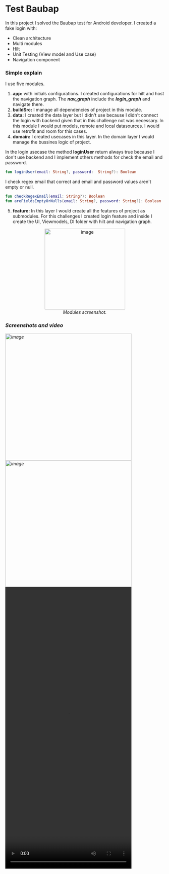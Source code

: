 # Test Baubap

In this project I solved the Baubap test for Android developer.
I created a fake login with: 

  - Clean architecture
  - Multi modules
  - Hilt
  - Unit Testing (View model and Use case)
  - Navigation component
  
### Simple explain

I use five modules.
  
  1. **app:** with initials configurations. I created configurations for hilt and host the navigation graph. The ***nav_graph*** include the ***login_graph*** and navigate there.
  2. **buildSrc:** I manage all dependencies of project in this module.
  3. **data:** I created the data layer but I didn't use because I didn't connect the login with backend given that in this challenge not was necessary. In this module I would put models, remote and local datasources. I would use retrofit and room for this cases.
  4. **domain:** I created usecases in this layer. In the domain layer I would manage the bussines logic of project.

In the login usecase the method **loginUser** return always true because I don't use backend and I implement others methods for check the email and password.

``` kotlin
fun loginUser(email: String?, password:  String?): Boolean
```

I check regex email that correct and email and password values aren't empty or null.

``` kotlin
fun checkRegexEmail(email: String?): Boolean
fun areFieldsEmptyOrNulls(email: String?, password: String?): Boolean
```

  5. **feature:** In this layer I would create all the features of project as submodules. For this challenges I created login feature and inside I create the UI, Viewmodels, DI folder with hilt and navigation graph.

<p align="center"> 
<img width="255" alt="image" src="https://user-images.githubusercontent.com/7406241/229518727-b3089c4f-fed1-4d8f-bd84-15cd1c230bb8.png"></br>
<i>Modules screenshot.<i/>
</p> 


### Screenshots and video 

<img width="400"  heigth="889" alt="image" src="https://user-images.githubusercontent.com/7406241/229527351-6a393eab-b870-4aa8-acf3-5fa00e433ad4.png"> 
<img width="400"  heigth="889" alt="image" src="https://user-images.githubusercontent.com/7406241/229527431-a84be5c1-7d87-4a08-89e5-01d492c9c930.png">
</br>
<video src="https://user-images.githubusercontent.com/7406241/229535938-bac64c6e-3a8b-446e-aa1e-e50e6f7495b2.webm" width="400" height="889">
